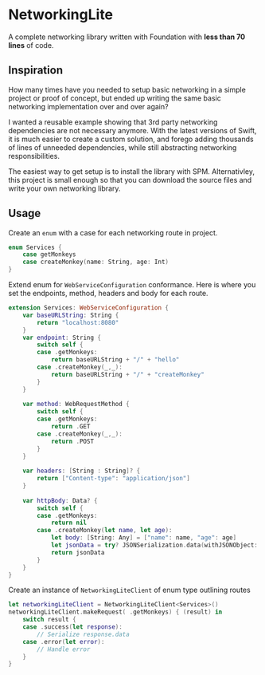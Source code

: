 # NetworkingLite

A complete networking library written with Foundation with **less than 70 lines** of code.

## Inspiration

How many times have you needed to setup basic networking in a simple project or proof of concept, but ended up writing the same basic networking implementation over and over again?  

I wanted a reusable example showing that 3rd party networking dependencies are not necessary anymore. With the latest versions of Swift, it is much easier to create a custom solution, and forego adding thousands of lines of unneeded dependencies, while still abstracting networking responsibilities.

The easiest way to get setup is to install the library with SPM. Alternativley, this project is small enough so that you can download the source files and write your own networking library.

## Usage

Create an `enum` with a case for each networking route in project.
```swift
enum Services {
    case getMonkeys
    case createMonkey(name: String, age: Int)
}
```
Extend enum for `WebServiceConfiguration` conformance. Here is where you set the endpoints, method, headers and body for each route.
```swift
extension Services: WebServiceConfiguration {
    var baseURLString: String {
        return "localhost:8080"
    }
    var endpoint: String {
        switch self {
        case .getMonkeys:
            return baseURLString + "/" + "hello"
        case .createMonkey(_,_):
            return baseURLString + "/" + "createMonkey"
        }
    }
    
    var method: WebRequestMethod {
        switch self {
        case .getMonkeys:
            return .GET
        case .createMonkey(_,_):
            return .POST
        }
    }
    
    var headers: [String : String]? {
        return ["Content-type": "application/json"]
    }
    
    var httpBody: Data? {
        switch self {
        case .getMonkeys:
            return nil
        case .createMonkey(let name, let age):
            let body: [String: Any] = ["name": name, "age": age]
            let jsonData = try? JSONSerialization.data(withJSONObject: body, options: [])
            return jsonData
        }
    }
}
```
Create an instance of `NetworkingLiteClient` of enum type outlining routes
```swift
let networkingLiteClient = NetworkingLiteClient<Services>()
networkingLiteClient.makeRequest( .getMonkeys) { (result) in
    switch result {
    case .success(let response):
        // Serialize response.data
    case .error(let error):
        // Handle error
    }
}
```
